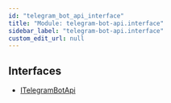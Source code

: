 ```yaml
---
id: "telegram_bot_api_interface"
title: "Module: telegram-bot-api.interface"
sidebar_label: "telegram-bot-api.interface"
custom_edit_url: null
---
```


## Interfaces

- [ITelegramBotApi](../interfaces/telegram_bot_api_interface.ITelegramBotApi.md)
